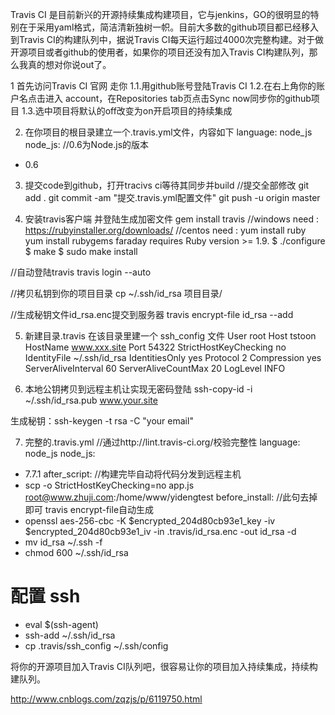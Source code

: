 Travis CI 是目前新兴的开源持续集成构建项目，它与jenkins，GO的很明显的特别在于采用yaml格式，简洁清新独树一帜。目前大多数的github项目都已经移入到Travis CI的构建队列中，据说Travis CI每天运行超过4000次完整构建。对于做开源项目或者github的使用者，如果你的项目还没有加入Travis CI构建队列，那么我真的想对你说out了。


1 首先访问Travis CI 官网 走你 
1.1.用github账号登陆Travis CI 
1.2.在右上角你的账户名点击进入 account，在Repositories tab页点击Sync now同步你的github项目
1.3.选中项目将默认的off改变为on开启项目的持续集成

2. 在你项目的根目录建立一个.travis.yml文件，内容如下
language: node_js
node_js:
//0.6为Node.js的版本
- 0.6

3. 提交code到github，打开tracivs ci等待其同步并build
//提交全部修改
git add .
git commit -am "提交.travis.yml配置文件"
git push -u origin master


4. 安装travis客户端 并登陆生成加密文件
gem install travis
//windows need : https://rubyinstaller.org/downloads/
//centos need :  yum install ruby yum install rubygems
faraday requires Ruby version >= 1.9.
$ ./configure
$ make
$ sudo make install

//自动登陆travis
travis login --auto

//拷贝私钥到你的项目目录
cp ~/.ssh/id_rsa 项目目录/

//生成秘钥文件id_rsa.enc提交到服务器
travis encrypt-file id_rsa --add

5. 新建目录.travis 在该目录里建一个 ssh_config 文件
User root
Host tstoon
HostName www.xxx.site
Port 54322
StrictHostKeyChecking no
IdentityFile ~/.ssh/id_rsa
IdentitiesOnly yes
Protocol 2
Compression yes
ServerAliveInterval 60
ServerAliveCountMax 20
LogLevel INFO


6. 本地公钥拷贝到远程主机让实现无密码登陆
ssh-copy-id -i ~/.ssh/id_rsa.pub www.your.site

生成秘钥：ssh-keygen -t rsa -C "your email"

7. 完整的.travis.yml
//通过http://lint.travis-ci.org/校验完整性
language: node_js
node_js:
- 7.7.1
after_script:
//构建完毕自动将代码分发到远程主机
- scp -o StrictHostKeyChecking=no app.js root@www.zhuji.com:/home/www/yidengtest
before_install:
//此句去掉即可 travis encrypt-file自动生成
- openssl aes-256-cbc -K $encrypted_204d80cb93e1_key -iv $encrypted_204d80cb93e1_iv
-in .travis/id_rsa.enc -out id_rsa -d
- mv id_rsa ~/.ssh -f
- chmod 600 ~/.ssh/id_rsa
# 配置 ssh
- eval $(ssh-agent)
- ssh-add ~/.ssh/id_rsa
- cp .travis/ssh_config ~/.ssh/config

将你的开源项目加入Travis CI队列吧，很容易让你的项目加入持续集成，持续构建队列。



http://www.cnblogs.com/zqzjs/p/6119750.html